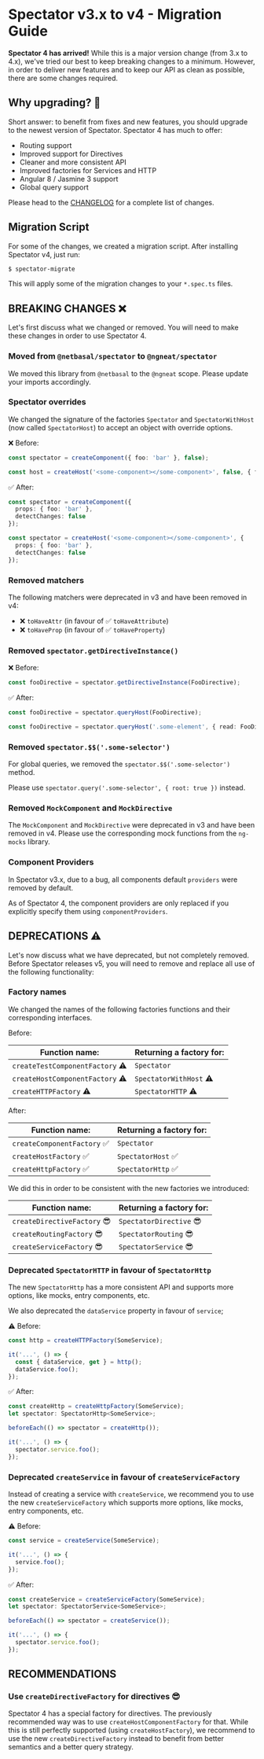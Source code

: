# Spectator v3.x to v4 - Migration Guide

**Spectator 4 has arrived!** While this is a major version change (from 3.x to 4.x), we've tried our best to keep breaking changes to a minimum. However, in order to deliver new features and to keep our API as clean as possible, there are some changes required.

## Why upgrading? :thinking:

Short answer: to benefit from fixes and new features, you should upgrade to the newest version of Spectator. Spectator 4 has much to offer:

* Routing support
* Improved support for Directives
* Cleaner and more consistent API
* Improved factories for Services and HTTP
* Angular 8 / Jasmine 3 support
* Global query support

Please head to the [CHANGELOG](CHANGELOG.md) for a complete list of changes.

## Migration Script

For some of the changes, we created a migration script. After installing Spectator v4, just run:

```bash
$ spectator-migrate
```

This will apply some of the migration changes to your `*.spec.ts` files.

## BREAKING CHANGES :x:

Let's first discuss what we changed or removed. You will need to make these changes in order to use Spectator 4.

### Moved from `@netbasal/spectator` to `@ngneat/spectator`

We moved this library from `@netbasal` to the `@ngneat` scope. Please update your imports accordingly.

### Spectator overrides

We changed the signature of the factories `Spectator` and `SpectatorWithHost` (now called `SpectatorHost`) to accept an object with override options.

:x: Before:

```ts
const spectator = createComponent({ foo: 'bar' }, false);
```
```ts
const host = createHost('<some-component></some-component>', false, { foo: 'bar' });
```

:white_check_mark: After:

```ts
const spectator = createComponent({
  props: { foo: 'bar' },
  detectChanges: false
});
```
```ts
const spectator = createHost('<some-component></some-component>', {
  props: { foo: 'bar' },
  detectChanges: false
});
```

### Removed matchers

The following matchers were deprecated in v3 and have been removed in v4:

* :x: `toHaveAttr` (in favour of :white_check_mark: `toHaveAttribute`)
* :x: `toHaveProp` (in favour of :white_check_mark: `toHaveProperty`)

### Removed `spectator.getDirectiveInstance()`

:x: Before:

```ts
const fooDirective = spectator.getDirectiveInstance(FooDirective);
```

:white_check_mark: After:

```ts
const fooDirective = spectator.queryHost(FooDirective);
```
```ts
const fooDirective = spectator.queryHost('.some-element', { read: FooDirective });
```

### Removed `spectator.$$('.some-selector')`

For global queries, we removed the `spectator.$$('.some-selector')` method.
 
Please use `spectator.query('.some-selector', { root: true })` instead.


### Removed `MockComponent` and `MockDirective`

The `MockComponent` and `MockDirective` were deprecated in v3 and have been removed in v4. Please use the corresponding mock functions from the `ng-mocks` library.

### Component Providers

In Spectator v3.x, due to a bug, all components default `providers` were removed by default.

As of Spectator 4, the component providers are only replaced if you explicitly specify them using `componentProviders`.

## DEPRECATIONS :warning:

Let's now discuss what we have deprecated, but not completely removed. Before Spectator releases v5, you will need to remove and replace all use of the following functionality:

### Factory names

We changed the names of the following factories functions and their corresponding interfaces.

Before:

| Function name:                         | Returning a factory for:      |
|----------------------------------------|-------------------------------|
| `createTestComponentFactory` :warning: | `Spectator`                   |
| `createHostComponentFactory` :warning: | `SpectatorWithHost` :warning: |
| `createHTTPFactory` :warning:          | `SpectatorHTTP` :warning:     |

After:

| Function name:           | Returning a factory for: |
|--------------------------|--------------------------|
| `createComponentFactory` :white_check_mark: | `Spectator`              |
| `createHostFactory` :white_check_mark:     | `SpectatorHost` :white_check_mark:         |
| `createHttpFactory` :white_check_mark:     | `SpectatorHttp` :white_check_mark:         |

We did this in order to be consistent with the new factories we introduced:

| Function name:           | Returning a factory for: |
|--------------------------|--------------------------|
| `createDirectiveFactory` :sunglasses: | `SpectatorDirective` :sunglasses:     |
| `createRoutingFactory` :sunglasses:   | `SpectatorRouting` :sunglasses:       |
| `createServiceFactory` :sunglasses:   | `SpectatorService` :sunglasses:       |

### Deprecated `SpectatorHTTP` in favour of `SpectatorHttp`

The new `SpectatorHttp` has a more consistent API and supports more options, like mocks, entry components, etc.

We also deprecated the `dataService` property in favour of `service`;

:warning: Before:

```ts
const http = createHTTPFactory(SomeService);

it('...', () => {
  const { dataService, get } = http();
  dataService.foo();
});
```

:white_check_mark: After:

```ts
const createHttp = createHttpFactory(SomeService);
let spectator: SpectatorHttp<SomeService>;

beforeEach(() => spectator = createHttp());

it('...', () => {
  spectator.service.foo();
});
```

### Deprecated `createService` in favour of `createServiceFactory`

Instead of creating a service with `createService`, we recommend you to use the new `createServiceFactory` which supports more options, like mocks, entry components, etc.

:warning: Before:

```ts
const service = createService(SomeService);

it('...', () => {
  service.foo();
});
```

:white_check_mark: After:

```ts
const createService = createServiceFactory(SomeService);
let spectator: SpectatorService<SomeService>;

beforeEach(() => spectator = createService());

it('...', () => {
  spectator.service.foo();
});
```

## RECOMMENDATIONS

### Use `createDirectiveFactory` for directives :sunglasses:

Spectator 4 has a special factory for directives. The previously recommended way was to use `createHostComponentFactory` for that. While this is still perfectly supported (using `createHostFactory`), we recommend to use the new `createDirectiveFactory` instead to benefit from better semantics and a better query strategy.

